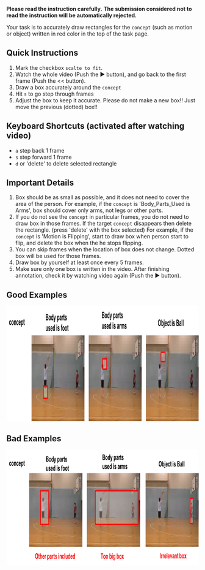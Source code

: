 **Please read the instruction carefully.**
**The submission considered not to read the instruction will be automatically rejected.**</font>

Your task is to accurately draw rectangles for the `concept` (such as motion or object) written in red color in the top of the task page.

## Quick Instructions
1. Mark the checkbox `scalte to fit`. 
2. Watch the whole video (Push the ▶ button), and go back to the first frame (Push the << button).
3. Draw a box accurately around the `concept`
4. Hit `s` to go step through frames
5. Adjust the box to keep it accurate. Please do not make a new box!! Just move the previous (dotted) box!!

## Keyboard Shortcuts (activated after watching video)
- `a` step back 1 frame
- `s` step forward 1 frame
- `d` or 'delete' to delete selected rectangle

## Important Details
1. Box should be as small as possible, and it does not need to cover the area of the person. For example, if the `concept` is 'Body_Parts_Used is Arms', box should cover only arms, not legs or other parts.
2. If you do not see the `concept` in particular frames, you do not need to draw box in those frames. If the target `concept` disappears then delete the rectangle. (press 'delete' with the box selected)
For example, if the `concept` is 'Motion is Flipping', start to draw box when person start to flip, and delete the box when the he stops flipping. 
3. You can skip frames when the location of box does not change. Dotted box will be used for those frames.
4. Draw box by yourself at least once every 5 frames.
5. Make sure only one box is written in the video. After finishing annotation, check it by watching video again (Push the ▶ button).

## Good Examples
<img src="https://raw.githubusercontent.com/akanehira/BeaverDam/master/fig1.png" width="900" height="300">

## Bad Examples
<img src="https://raw.githubusercontent.com/akanehira/BeaverDam/master/fig2.png" width="900" height="300">

